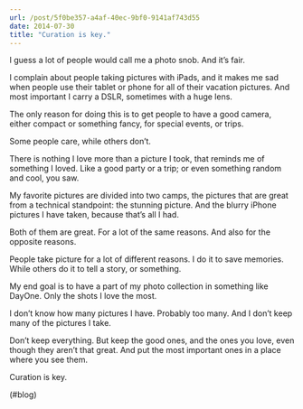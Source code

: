```yaml
---
url: /post/5f0be357-a4af-40ec-9bf0-9141af743d55
date: 2014-07-30
title: "Curation is key."
---
```


I guess a lot of people would call me a photo snob. And it&#8217;s fair.



I complain about people taking pictures with iPads, and it makes me sad when people use their tablet or phone for all of their vacation pictures. And most important I carry a DSLR, sometimes with a huge lens.



The only reason for doing this is to get people to have a good camera, either compact or something fancy, for special events, or trips.



Some people care, while others don&#8217;t.



There is nothing I love more than a picture I took, that reminds me of something I loved. Like a good party or a trip; or even something random and cool, you saw.



My favorite pictures are divided into two camps, the pictures that are great from a technical standpoint: the stunning picture. And the blurry iPhone pictures I have taken, because that&#8217;s all I had.



Both of them are great. For a lot of the same reasons. And also for the opposite reasons.



People take picture for a lot of different reasons. I do it to save memories. While others do it to tell a story, or something.



My end goal is to have a part of my photo collection in something like DayOne. Only the shots I love the most.



I don&#8217;t know how many pictures I have. Probably too many. And I don&#8217;t keep many of the pictures I take.



Don&#8217;t keep everything. But keep the good ones, and the ones you love, even though they aren&#8217;t that great. And put the most important ones in a place where you see them.



Curation is key.



(#blog)